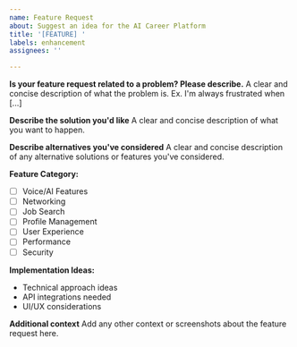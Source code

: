 ```yaml
---
name: Feature Request
about: Suggest an idea for the AI Career Platform
title: '[FEATURE] '
labels: enhancement
assignees: ''

---
```


**Is your feature request related to a problem? Please describe.**
A clear and concise description of what the problem is. Ex. I'm always frustrated when [...]

**Describe the solution you'd like**
A clear and concise description of what you want to happen.

**Describe alternatives you've considered**
A clear and concise description of any alternative solutions or features you've considered.

**Feature Category:**
- [ ] Voice/AI Features
- [ ] Networking
- [ ] Job Search
- [ ] Profile Management
- [ ] User Experience
- [ ] Performance
- [ ] Security

**Implementation Ideas:**
- Technical approach ideas
- API integrations needed
- UI/UX considerations

**Additional context**
Add any other context or screenshots about the feature request here.
